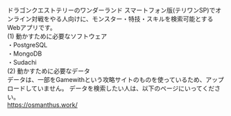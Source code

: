 ドラゴンクエストテリーのワンダーランド スマートフォン版(テリワンSP)でオンライン対戦をやる人向けに、モンスター・特技・スキルを検索可能とするWebアプリです。  
(1) 動かすために必要なソフトウェア  
・PostgreSQL  
・MongoDB  
・Sudachi  
(2) 動かすために必要なデータ  
データは、一部をGamewithという攻略サイトのものを使っているため、アップロードしていません。
データを検索したい人は、以下のページにいってください。  
https://osmanthus.work/

